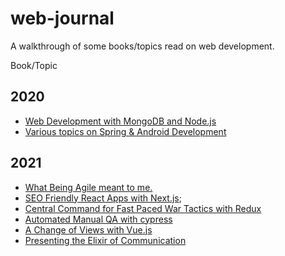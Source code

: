 # web-journal

A walkthrough of some books/topics read on web development.

Book/Topic
  
## 2020

- [Web Development with MongoDB and Node.js](mongodb-nodejs/README.md)
- [Various topics on Spring & Android Development](spring-android/README.md)

## 2021

- [What Being Agile meant to me.](agile/README.md)
- [SEO Friendly React Apps with Next.js](nextjs/README.md);
- [Central Command for Fast Paced War Tactics with Redux](redux/README.md)
- [Automated Manual QA with cypress](cypress/README.md)
- [A Change of Views with Vue.js](vuejs/README.md)
- [Presenting the Elixir of Communication](elixir/README.md)
